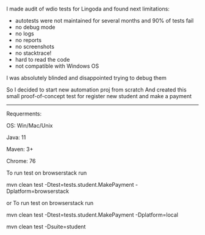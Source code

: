 I made audit of wdio tests for Lingoda and found next limitations:
- autotests were not maintained for several months and 90% of tests fail
- no debug mode
- no logs 
- no reports
- no screenshots
- no stacktrace!
- hard to read the code
- not compatible with Windows OS

I was absolutely blinded and disappointed trying to debug them

So I decided to start new automation proj from scratch
And created this small proof-of-concept test for register new student and make a payment

_______


Requerments:

OS: Win/Mac/Unix

Java: 11

Maven: 3+

Chrome: 76

To run test on browserstack run


mvn clean test -Dtest=tests.student.MakePayment -Dplatform=browserstack 

or To run test on browserstack run

mvn clean test -Dtest=tests.student.MakePayment -Dplatform=local


mvn clean test -Dsuite=student